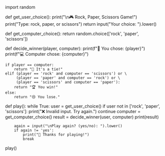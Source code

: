 import random

def get_user_choice():
    print("\n🎮 Rock, Paper, Scissors Game!")
    print("Type: rock, paper, or scissors")
    return input("Your choice: ").lower()

def get_computer_choice():
    return random.choice(['rock', 'paper', 'scissors'])

def decide_winner(player, computer):
    print(f"🧑 You chose: {player}")
    print(f"💻 Computer chose: {computer}")

    if player == computer:
        return "🤝 It's a tie!"
    elif (player == 'rock' and computer == 'scissors') or \
         (player == 'paper' and computer == 'rock') or \
         (player == 'scissors' and computer == 'paper'):
        return "🏆 You win!"
    else:
        return "😢 You lose."

def play():
    while True:
        user = get_user_choice()
        if user not in ['rock', 'paper', 'scissors']:
            print("❌ Invalid input. Try again.")
            continue
        computer = get_computer_choice()
        result = decide_winner(user, computer)
        print(result)

        again = input("\nPlay again? (yes/no): ").lower()
        if again != 'yes':
            print("👋 Thanks for playing!")
            break

play()
